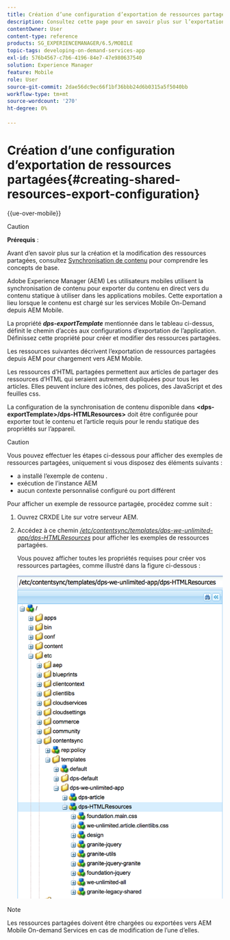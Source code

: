 ```yaml
---
title: Création d’une configuration d’exportation de ressources partagées
description: Consultez cette page pour en savoir plus sur l’exportation de ressources partagées depuis Adobe Experience Manager (AEM) en vue de les charger vers AEM Mobile.
contentOwner: User
content-type: reference
products: SG_EXPERIENCEMANAGER/6.5/MOBILE
topic-tags: developing-on-demand-services-app
exl-id: 576b4567-c7b6-4196-84e7-47e980637540
solution: Experience Manager
feature: Mobile
role: User
source-git-commit: 2dae56dc9ec66f1bf36bbb24d6b0315a5f5040bb
workflow-type: tm+mt
source-wordcount: '270'
ht-degree: 0%

---
```


# Création d’une configuration d’exportation de ressources partagées{#creating-shared-resources-export-configuration}

{{ue-over-mobile}}

>[!CAUTION]
>
>**Prérequis** :
>
>Avant d’en savoir plus sur la création et la modification des ressources partagées, consultez [Synchronisation de contenu](/help/mobile/mobile-ondemand-contentsync.md) pour comprendre les concepts de base.

Adobe Experience Manager (AEM) Les utilisateurs mobiles utilisent la synchronisation de contenu pour exporter du contenu en direct vers du contenu statique à utiliser dans les applications mobiles. Cette exportation a lieu lorsque le contenu est chargé sur les services Mobile On-Demand depuis AEM Mobile.

La propriété ***dps-exportTemplate*** mentionnée dans le tableau ci-dessus, définit le chemin d’accès aux configurations d’exportation de l’application. Définissez cette propriété pour créer et modifier des ressources partagées.

Les ressources suivantes décrivent l’exportation de ressources partagées depuis AEM pour chargement vers AEM Mobile.

Les ressources d’HTML partagées permettent aux articles de partager des ressources d’HTML qui seraient autrement dupliquées pour tous les articles. Elles peuvent inclure des icônes, des polices, des JavaScript et des feuilles css.

La configuration de la synchronisation de contenu disponible dans **&lt;dps-exportTemplate>/dps-HTMLResources>** doit être configurée pour exporter tout le contenu et l’article requis pour le rendu statique des propriétés sur l’appareil.

>[!CAUTION]
>
>Vous pouvez effectuer les étapes ci-dessous pour afficher des exemples de ressources partagées, uniquement si vous disposez des éléments suivants :
>
>* a installé l’exemple de contenu .
>* exécution de l’instance AEM
>* aucun contexte personnalisé configuré ou port différent
>

Pour afficher un exemple de ressource partagée, procédez comme suit :

1. Ouvrez CRXDE Lite sur votre serveur AEM.
1. Accédez à ce chemin *[/etc/contentsync/templates/dps-we-unlimited-app/dps-HTMLResources](http://localhost:4502/crx/de/index.jsp#/etc/contentsync/templates/dps-we-unlimited-app/dps-HTMLResources)* pour afficher les exemples de ressources partagées.

   Vous pouvez afficher toutes les propriétés requises pour créer vos ressources partagées, comme illustré dans la figure ci-dessous :

   ![chlimage_1-145](assets/chlimage_1-145.png)

>[!NOTE]
>
>Les ressources partagées doivent être chargées ou exportées vers AEM Mobile On-demand Services en cas de modification de l’une d’elles.

